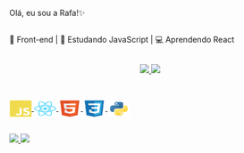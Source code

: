 Olá, eu sou a Rafa!✨
## <!--A dupla hashtag forma uma linha-->
🤪 Front-end | 🌱 Estudando JavaScript | 💻 Aprendendo React
##
<!--caixas de informações-->
<div align="center">
  <a href="https://github.com/rafaelamascarenhas">
  <img height="180em" src="https://github-readme-stats.vercel.app/api?username=rafaelamascarenhas&show_icons=true&theme=synthwave&include_all_commits=true&count_private=true"/>
  <img height="180em" src="https://github-readme-stats.vercel.app/api/top-langs/?username=rafaelamascarenhas&layout=compact&langs_count=7&theme=synthwave"/>
</div>
  
##
  <!--linguagens-->
  <div style="display: inline_block"><br>
  <img align="center" alt="Rafa-Js" height="30" width="40" src="https://raw.githubusercontent.com/devicons/devicon/master/icons/javascript/javascript-plain.svg">
  <img align="center" alt="Rafa-React" height="30" width="40" src="https://raw.githubusercontent.com/devicons/devicon/master/icons/react/react-original.svg">
  <img align="center" alt="Rafa-HTML" height="30" width="40" src="https://raw.githubusercontent.com/devicons/devicon/master/icons/html5/html5-original.svg">
  <img align="center" alt="Rafa-CSS" height="30" width="40" src="https://raw.githubusercontent.com/devicons/devicon/master/icons/css3/css3-original.svg">
  <img align="center" alt="Rafa-Python" height="30" width="40" src="https://raw.githubusercontent.com/devicons/devicon/master/icons/python/python-original.svg">
  
</div>

  ##
  <!--clicaveis-->
<div> 
  <a href = "mailto:rafaelamascarenhas.ella@gmail.com"><img src="https://img.icons8.com/ios/35/000000/gmail-login.png"/>
  <a href="https://www.linkedin.com/in/rafaela-mascarenhas-8bb0b421b" target="_blank"><img src="https://img.icons8.com/ios/35/000000/linkedin.png"/>
 
</div>
